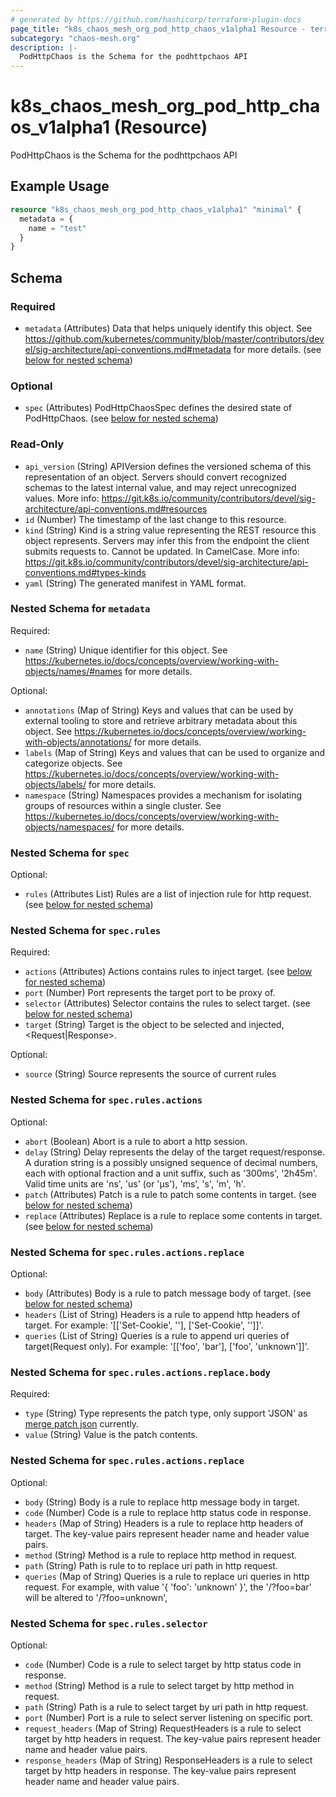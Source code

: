 ```yaml
---
# generated by https://github.com/hashicorp/terraform-plugin-docs
page_title: "k8s_chaos_mesh_org_pod_http_chaos_v1alpha1 Resource - terraform-provider-k8s"
subcategory: "chaos-mesh.org"
description: |-
  PodHttpChaos is the Schema for the podhttpchaos API
---
```


# k8s_chaos_mesh_org_pod_http_chaos_v1alpha1 (Resource)

PodHttpChaos is the Schema for the podhttpchaos API

## Example Usage

```terraform
resource "k8s_chaos_mesh_org_pod_http_chaos_v1alpha1" "minimal" {
  metadata = {
    name = "test"
  }
}
```

<!-- schema generated by tfplugindocs -->
## Schema

### Required

- `metadata` (Attributes) Data that helps uniquely identify this object. See https://github.com/kubernetes/community/blob/master/contributors/devel/sig-architecture/api-conventions.md#metadata for more details. (see [below for nested schema](#nestedatt--metadata))

### Optional

- `spec` (Attributes) PodHttpChaosSpec defines the desired state of PodHttpChaos. (see [below for nested schema](#nestedatt--spec))

### Read-Only

- `api_version` (String) APIVersion defines the versioned schema of this representation of an object. Servers should convert recognized schemas to the latest internal value, and may reject unrecognized values. More info: https://git.k8s.io/community/contributors/devel/sig-architecture/api-conventions.md#resources
- `id` (Number) The timestamp of the last change to this resource.
- `kind` (String) Kind is a string value representing the REST resource this object represents. Servers may infer this from the endpoint the client submits requests to. Cannot be updated. In CamelCase. More info: https://git.k8s.io/community/contributors/devel/sig-architecture/api-conventions.md#types-kinds
- `yaml` (String) The generated manifest in YAML format.

<a id="nestedatt--metadata"></a>
### Nested Schema for `metadata`

Required:

- `name` (String) Unique identifier for this object. See https://kubernetes.io/docs/concepts/overview/working-with-objects/names/#names for more details.

Optional:

- `annotations` (Map of String) Keys and values that can be used by external tooling to store and retrieve arbitrary metadata about this object. See https://kubernetes.io/docs/concepts/overview/working-with-objects/annotations/ for more details.
- `labels` (Map of String) Keys and values that can be used to organize and categorize objects. See https://kubernetes.io/docs/concepts/overview/working-with-objects/labels/ for more details.
- `namespace` (String) Namespaces provides a mechanism for isolating groups of resources within a single cluster. See https://kubernetes.io/docs/concepts/overview/working-with-objects/namespaces/ for more details.


<a id="nestedatt--spec"></a>
### Nested Schema for `spec`

Optional:

- `rules` (Attributes List) Rules are a list of injection rule for http request. (see [below for nested schema](#nestedatt--spec--rules))

<a id="nestedatt--spec--rules"></a>
### Nested Schema for `spec.rules`

Required:

- `actions` (Attributes) Actions contains rules to inject target. (see [below for nested schema](#nestedatt--spec--rules--actions))
- `port` (Number) Port represents the target port to be proxy of.
- `selector` (Attributes) Selector contains the rules to select target. (see [below for nested schema](#nestedatt--spec--rules--selector))
- `target` (String) Target is the object to be selected and injected, <Request|Response>.

Optional:

- `source` (String) Source represents the source of current rules

<a id="nestedatt--spec--rules--actions"></a>
### Nested Schema for `spec.rules.actions`

Optional:

- `abort` (Boolean) Abort is a rule to abort a http session.
- `delay` (String) Delay represents the delay of the target request/response. A duration string is a possibly unsigned sequence of decimal numbers, each with optional fraction and a unit suffix, such as '300ms', '2h45m'. Valid time units are 'ns', 'us' (or 'µs'), 'ms', 's', 'm', 'h'.
- `patch` (Attributes) Patch is a rule to patch some contents in target. (see [below for nested schema](#nestedatt--spec--rules--actions--patch))
- `replace` (Attributes) Replace is a rule to replace some contents in target. (see [below for nested schema](#nestedatt--spec--rules--actions--replace))

<a id="nestedatt--spec--rules--actions--patch"></a>
### Nested Schema for `spec.rules.actions.replace`

Optional:

- `body` (Attributes) Body is a rule to patch message body of target. (see [below for nested schema](#nestedatt--spec--rules--actions--replace--body))
- `headers` (List of String) Headers is a rule to append http headers of target. For example: '[['Set-Cookie', '<one cookie>'], ['Set-Cookie', '<another cookie>']]'.
- `queries` (List of String) Queries is a rule to append uri queries of target(Request only). For example: '[['foo', 'bar'], ['foo', 'unknown']]'.

<a id="nestedatt--spec--rules--actions--replace--body"></a>
### Nested Schema for `spec.rules.actions.replace.body`

Required:

- `type` (String) Type represents the patch type, only support 'JSON' as [merge patch json](https://tools.ietf.org/html/rfc7396) currently.
- `value` (String) Value is the patch contents.



<a id="nestedatt--spec--rules--actions--replace"></a>
### Nested Schema for `spec.rules.actions.replace`

Optional:

- `body` (String) Body is a rule to replace http message body in target.
- `code` (Number) Code is a rule to replace http status code in response.
- `headers` (Map of String) Headers is a rule to replace http headers of target. The key-value pairs represent header name and header value pairs.
- `method` (String) Method is a rule to replace http method in request.
- `path` (String) Path is rule to to replace uri path in http request.
- `queries` (Map of String) Queries is a rule to replace uri queries in http request. For example, with value '{ 'foo': 'unknown' }', the '/?foo=bar' will be altered to '/?foo=unknown',



<a id="nestedatt--spec--rules--selector"></a>
### Nested Schema for `spec.rules.selector`

Optional:

- `code` (Number) Code is a rule to select target by http status code in response.
- `method` (String) Method is a rule to select target by http method in request.
- `path` (String) Path is a rule to select target by uri path in http request.
- `port` (Number) Port is a rule to select server listening on specific port.
- `request_headers` (Map of String) RequestHeaders is a rule to select target by http headers in request. The key-value pairs represent header name and header value pairs.
- `response_headers` (Map of String) ResponseHeaders is a rule to select target by http headers in response. The key-value pairs represent header name and header value pairs.


